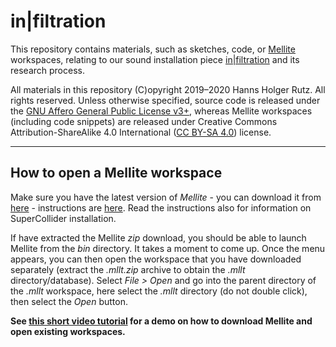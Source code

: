# in|filtration

This repository contains materials, such as sketches, code, or [Mellite](https://sciss.de/mellite) workspaces,
relating to our sound installation piece [in|filtration](https://www.researchcatalogue.net/view/711664/711665)
and its research process.

All materials in this repository (C)opyright 2019&ndash;2020 Hanns Holger Rutz. All rights reserved.
Unless otherwise specified, source code is released under the [GNU Affero General Public License v3+](http://www.gnu.org/licenses/agpl-3.0.txt),
 whereas Mellite workspaces (including code snippets) are released under Creative Commons Attribution-ShareAlike 4.0 International
([CC BY-SA 4.0](https://creativecommons.org/licenses/by-sa/4.0/)) license.

---

## How to open a Mellite workspace

Make sure you have the latest version of _Mellite_ - you can download it from [here](https://archive.org/download/Mellite) - 
instructions are [here](https://www.sciss.de/mellite/#download-and-run). Read the instructions also for information on SuperCollider installation.

If have extracted the Mellite _zip_ download, you should be able to launch Mellite from the _bin_ directory. It takes a moment to come up. 
Once the menu appears, you can then open the workspace that you have downloaded separately (extract the _.mllt.zip_ archive to obtain 
the _.mllt_ directory/database). Select _File > Open_ and go into the parent directory of the _.mllt_ workspace, here select the _.mllt_
directory (do not double click), then select the _Open_ button.

__See [this short video tutorial](https://peertube.social/videos/watch/893158ab-7486-48d9-9bee-575f58493230) for a demo on how to download Mellite and open existing workspaces.__

